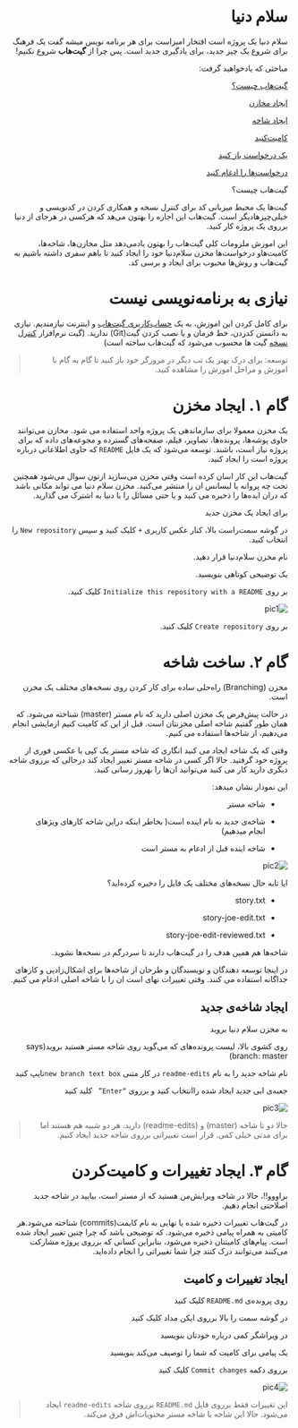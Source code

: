 <div dir=rtl>

# سلام دنیا

سلام دنیا یک پروژه است افتخار امیزاست برای هر برنامه نویس میشه گفت یک فرهنگ برای شروع یک چیز جدید، برای یادگیری جدید است. پس چرا از **گیت‌هاب** شروع نکنیم!

مباحثی که یاد‌خواهید گرفت:

[گیت‌هاب چیست؟](https://github.com/elias8702/Hello-World "What is GitHub?")

[ایجاد مخازن](https://github.com/elias8702/Hello-World "Create a Repository")

[ایجاد شاخه](https://github.com/elias8702/Hello-World "Create a Branch")

[کامیت‌کنید](https://github.com/elias8702/Hello-World "Make a Commit") 

[یک درخواست باز کنید](https://github.com/elias8702/Hello-World  "Open a Pull Request")

[در‌خواست‌‌ها را ادغام کنید](https://github.com/elias8702/Hello-World  "Merge Pull Request")


گیت‌هاب چیست؟

گیت‌ها یک محیط میزبانی کد برای کنترل نسخه و همکاری کردن در کدنویسی و خیلی‌چیزهادیگر است. گیت‌هاب این اجازه را بهتون می‌هد که هرکسی در هرجای از دنیا برروی یک پروژه کار کنید.

این اموزش ملزومات کلی گیت‌هاب را بهتون یادمی‌دهد مثل مخازن‌ها، شاخه‌ها، کامیت‌هاو درخواست‌ها
مخزن سلام‌دنیا خود را ایجاد کنید تا باهم سفری داشته باشیم به گیت‌هاب و روش‌ها محبوب برای ایجاد و برسی کد.


# نیازی به برنامه‌نویسی نیست

برای کامل کردن این اموزش، به یک [حساب‌کاربری گیت‌هاب](http://github.com/) و اینترنت نیازمندیم. نیازی به دانستن کدزدن، خط فرمان و یا نصب کردن گیت(Git) ندارید. (گیت نرم‌افزار [کنترل نسخه](null "version control ") گیت ها محسوب می‌شود که گیت‌هاب ساخته است)


> توسعه: برای درک بهتر یک تب دیگر در مرورگر خود باز کنید تا گام به گام با اموزش و مراحل اموزش را مشاهده کنید.



# گام ۱. ایجاد مخزن

یک مخزن معمولا برای سازماندهی یک پروژه واحد استفاده می شود. مخازن می‌توانند حاوی پوشه‌ها، پرونده‌ها، تصاویر، فیلم، صفحه‌های گسترده و مجوعه‌های داده که برای پروژه نیاز است، باشند. توسعه می‌شود که یک فایل `README` که حاوی اطلاعاتی درباره پروژه‌ است را ایجاد کنید. 

گیت‌هاب این کار اسان کرده است وقتی مخزن می‌سازید ازتون سوال می‌شود همچنین تحت چه پروانه یا لیسانس ان را منتشر می‌کنید. مخزن سلام دنیا می تواند مکانی باشد که دران ایده‌ها را ذخیره می کنید و یا حتی مسائل را با دنیا به اشترک می گذارید.


برای ایجاد یک مخزن جدید

در گوشه سمت‌راست بالا، کنار عکس کاربری `+` کلیک کنید و سپس `New repository` را انتخاب کنید.

نام مخزن سلام‌دنیا قرار دهید.

یک توضیحی کوتاهی بنویسید.

بر روی `Initialize this repository with a README` کلیک کنید.

![pic1](https://guides.github.com/activities/hello-world/create-new-repo.png "To create a new repository")

بر روی `Create repository` کلیک کنید.


# گام ۲. ساخت شاخه

مخزن (Branching) راه‌حلی ساده برای کار کردن روی نسخه‌های مختلف یک مخزن است.

در حالت پیش‌فرض یک مخزن اصلی دارید که نام مستر (master) شناخته می‌شود. که همان طور گفتیم شاخه اصلی مخزنتان است. قبل از این که کامیت کنیم ازمایشی انجام می‌دهیم، از شاخه‌ها استفاده می کنیم.

وقتی که یک شاخه ایجاد می کنید انگاری که شاخه مستر یک کپی یا عکسی فوری از پروژه خود گرفتید. حالا اگر کسی در شاخه مستر تغییر ایجاد کند درحالی که برروی شاخه دیگری دارید کار می کنید می‌توانید ان‌ها را بهروز رسانی کنید.

این نمودار نشان میدهد:

- شاخه مستر


- شاخه‌ی جدید به نام اینده است( بخاطر اینکه دراین شاخه کار‌های ویژهای انجام میدهیم)


- شاخه اینده قبل از ادغام به مستر است

![pic2](https://guides.github.com/activities/hello-world/branching.png "diagram")

ایا تابه حال نسخه‌های مختلف یک فایل را دخیره کرده‌اید؟

- story.txt


- story-joe-edit.txt


- story-joe-edit-reviewed.txt

شاخه‌ها هم همین هدف را در گیت‌هاب دارند تا سردرگم در نسخه‌ها نشوید.

در اینجا توسعه دهندگان و نویسندگان و طرحان از شاخه‌ها برای اشکال‌زادیی و کارهای جداگانه استفاده می کنند. وقتی تغییرات نهای است ان را با شاخه اصلی ادغام می کنیم.

## ایجاد شاخه‌ی جدید

به مخزن سلام دنیا بروید


روی کشوی بالا، لیست پرونده‌های که می‌گوید روی شاخه مستر هستید بروید(says branch: master)


نام شاخه جدید را به نام `readme-edits` در کار متنی `new branch text box`تایپ کنید


جعبه‌ی ابی جدید ایجاد شده راانتخاب کنید و برروی `“Enter” ` کلید کنید


![pic3](https://guides.github.com/activities/hello-world/readme-edits.gif "Create branch")

> حالا دو تا شاخه   (master) و (readme-edits) دارید. هر دو شبیه هم هستند اما برای مدتی خیلی کمی. قرار است تغییراتی برروی شاخه جدید ایجاد کنیم.



# گام ۳. ایجاد تغییرات و کامیت‌کردن

براووو!!،  حالا در شاخه ویرایش‌من هستید که از مستر است، بیایید در شاخه جدید اصلاحتی انجام دهیم.

در گیت‌هاب تغییرات ذخیره شده یا نهایی به نام کایمت(commits) شناخته می‌شود.هر کامیتی به همراه پیامی ذخیره می‌شود. که توضیحی باشد که چرا چنین تغییر ایجاد شده است. پیام‌های کامیتتان ذخیره می‌شود، بنابراین کسانی که برروی پروژه مشارکت می‌کنند می‌توانند درک کنند چرا شما تغییراتی را انجام داده‌اید.

## ایجاد تغییرات و کامیت
 
روی پرونده‌ی `README.md` کلیک کنید


در گوشه سمت را بالا برروی ایکن مداد کلیک کنید


در ویراشگر کمی درباره خودتان بنویسید


یک پیامی برای کامیت که شما را توصیف می‌کند بنویسید


برروی دکمه `Commit changes` کلیک کنید


![pic4](https://guides.github.com/activities/hello-world/commit.png "commit changes")

> این تغییرات فقط برروی فایل `README.md` برروی شاخه `readme-edits` ایجاد می‌شود. حالا این شاخه با شاخه مستر محتویات‌اش فرق می‌کند.




